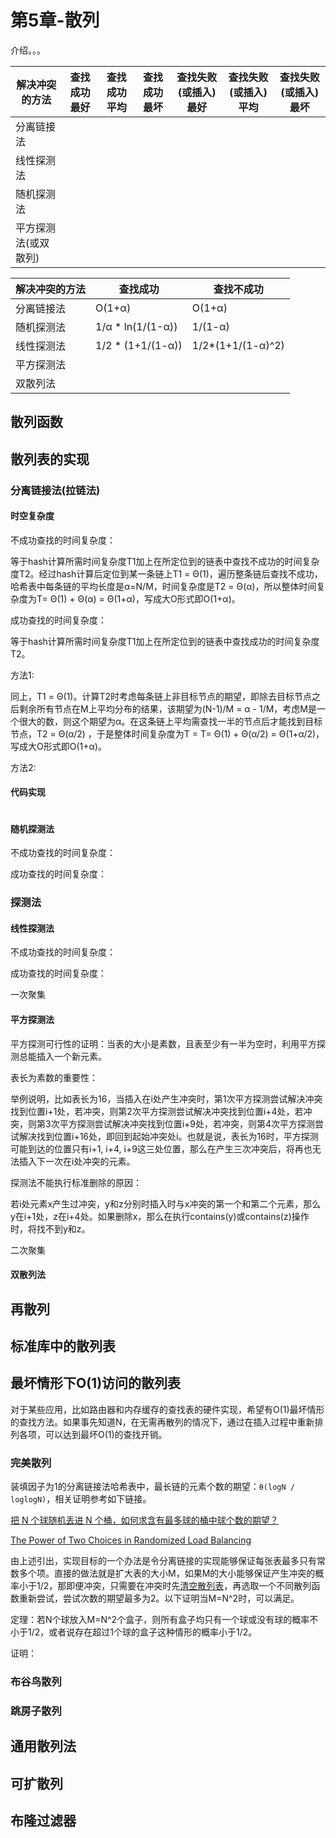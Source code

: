 # 第5章-散列

介绍。。。

| 解决冲突的方法       | 查找成功最好 | 查找成功平均 | 查找成功最坏 | 查找失败(或插入)最好 | 查找失败(或插入)平均 | 查找失败(或插入)最坏 |
| -------------------- | ------------ | ------------ | ------------ | -------------------- | -------------------- | -------------------- |
| 分离链接法           |              |              |              |                      |                      |                      |
| 线性探测法           |              |              |              |                      |                      |                      |
| 随机探测法           |              |              |              |                      |                      |                      |
| 平方探测法(或双散列) |              |              |              |                      |                      |                      |



| 解决冲突的方法 | 查找成功          | 查找不成功        |
| -------------- | ----------------- | ----------------- |
| 分离链接法     | O(1+α)            | O(1+α)            |
| 随机探测法     | 1/α * ln(1/(1-α)) | 1/(1-α)           |
| 线性探测法     | 1/2 * (1+1/(1-α)) | 1/2*(1+1/(1-α)^2) |
| 平方探测法     |                   |                   |
| 双散列法       |                   |                   |



## 散列函数



## 散列表的实现



### 分离链接法(拉链法)

#### 时空复杂度

不成功查找的时间复杂度：

等于hash计算所需时间复杂度T1加上在所定位到的链表中查找不成功的时间复杂度T2。经过hash计算后定位到某一条链上T1 = Θ(1)，遍历整条链后查找不成功，哈希表中每条链的平均长度是α=N/M，时间复杂度是T2 = Θ(α)，所以整体时间复杂度为T= Θ(1) + Θ(α) = Θ(1+α)，写成大O形式即O(1+α)。

成功查找的时间复杂度：

等于hash计算所需时间复杂度T1加上在所定位到的链表中查找成功的时间复杂度T2。

方法1: 

同上，T1 = Θ(1)。计算T2时考虑每条链上非目标节点的期望，即除去目标节点之后剩余所有节点在M上平均分布的结果，该期望为(N-1)/M = α - 1/M，考虑M是一个很大的数，则这个期望为α。在这条链上平均需查找一半的节点后才能找到目标节点，T2 = Θ(α/2) ，于是整体时间复杂度为T = T= Θ(1) + Θ(α/2) = Θ(1+α/2)，写成大O形式即O(1+α)。

方法2:

#### 代码实现

```java
```



#### 随机探测法

不成功查找的时间复杂度：



成功查找的时间复杂度：



### 探测法



#### 线性探测法

不成功查找的时间复杂度：



成功查找的时间复杂度：



一次聚集



#### 平方探测法

平方探测可行性的证明：当表的大小是素数，且表至少有一半为空时，利用平方探测总能插入一个新元素。



表长为素数的重要性：

举例说明，比如表长为16，当插入在i处产生冲突时，第1次平方探测尝试解决冲突找到位置i+1处，若冲突，则第2次平方探测尝试解决冲突找到位置i+4处，若冲突，则第3次平方探测尝试解决冲突找到位置i+9处，若冲突，则第4次平方探测尝试解决找到位置i+16处，即回到起始冲突处i。也就是说，表长为16时，平方探测可能到达的位置只有i+1, i+4, i+9这三处位置，那么在产生三次冲突后，将再也无法插入下一次在i处冲突的元素。



探测法不能执行标准删除的原因：

若i处元素x产生过冲突，y和z分别时插入时与x冲突的第一个和第二个元素，那么y在i+1处，z在i+4处。如果删除x，那么在执行contains(y)或contains(z)操作时，将找不到y和z。



二次聚集

#### 双散列法



## 再散列



## 标准库中的散列表



## 最坏情形下O(1)访问的散列表

对于某些应用，比如路由器和内存缓存的查找表的硬件实现，希望有O(1)最坏情形的查找方法。如果事先知道N，在无需再散列的情况下，通过在插入过程中重新排列各项，可以达到最坏O(1)的查找开销。



### 完美散列

装填因子为1的分离链接法哈希表中，最长链的元素个数的期望：`θ(logN / loglogN)`，相关证明参考如下链接。

[把 N 个球随机丢进 N 个桶，如何求含有最多球的桶中球个数的期望？](https://www.zhihu.com/question/27893722)

[The Power of Two Choices in Randomized Load Balancing](https://www.eecs.harvard.edu/~michaelm/postscripts/mythesis.pdf)

由上述引出，实现目标的一个办法是令分离链接的实现能够保证每张表最多只有常数多个项。直接的做法就是扩大表的大小M，如果M的大小能够保证产生冲突的概率小于1/2，那即便冲突，只需要在冲突时先<u>清空散列表</u>，再选取一个不同散列函数重新尝试，尝试次数的期望最多为2。以下证明当M=N^2时，可以满足。

定理：若N个球放入M=N^2个盒子，则所有盒子均只有一个球或没有球的概率不小于1/2，或者说存在超过1个球的盒子这种情形的概率小于1/2。

证明：

### 布谷鸟散列



### 跳房子散列



## 通用散列法



## 可扩散列



## 布隆过滤器


